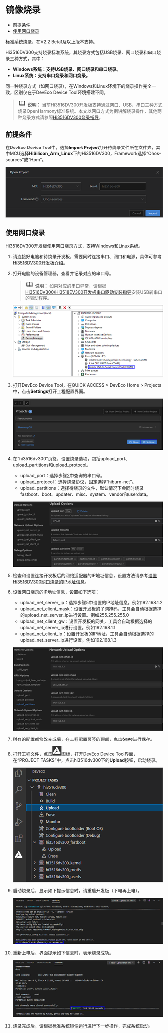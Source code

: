 # 镜像烧录<a name="ZH-CN_TOPIC_0000001153557088"></a>

-   [前提条件](#section18547185418328)
-   [使用网口烧录](#section1965361953312)

标准系统烧录，在V2.2 Beta1及以上版本支持。

Hi3516DV300支持烧录标准系统，其烧录方式包括USB烧录、网口烧录和串口烧录三种方式，其中：

-   **Windows系统：支持USB烧录、网口烧录和串口烧录**。
-   **Linux系统：支持串口烧录和网口烧录。**

同一种烧录方式（如网口烧录），在Windows和Linux环境下的烧录操作完全一致，区别仅在于DevEco Device Tool环境搭建不同。

>![](../public_sys-resources/icon-note.gif) **说明：** 
>当前Hi3516DV300开发板支持通过网口、USB、串口三种方式烧录OpenHarmony标准系统。本文以网口方式为例讲解烧录操作，其他两种烧录方式请参照[Hi3516DV300烧录指导](https://device.harmonyos.com/cn/docs/ide/user-guides/hi3516_upload-0000001052148681)。

## 前提条件<a name="section18547185418328"></a>

在DevEco Device Tool中，选择**Import Project**打开待烧录文件所在文件夹，其中MCU选择**HiSilicon\_Arm\_Linux**下的Hi3516DV300，Framework选择“Ohos-sources”或“Hpm”。

![](figures/hisilicon-arm-linux.png)

## 使用网口烧录<a name="section1965361953312"></a>

Hi3516DV300开发板使用网口烧录方式，支持Windows和Linux系统。

1.  请连接好电脑和待烧录开发板，需要同时连接串口、网口和电源，具体可参考[Hi3516DV300开发板介绍](https://device.harmonyos.com/cn/docs/start/introduce/oem_minitinier_des_3516-0000001152041033)。
2.  <a name="zh-cn_topic_0000001056443961_li1050616379507"></a>打开电脑的设备管理器，查看并记录对应的串口号。

    >![](../public_sys-resources/icon-note.gif) **说明：** 
    >如果对应的串口异常，请根据[Hi3516DV300/Hi3518EV300开发板串口驱动安装指导](https://device.harmonyos.com/cn/docs/ide/user-guides/hi3516_hi3518-drivers-0000001050743695)安装USB转串口的驱动程序。

    ![](figures/hi3516-record-the-serial-port-number.png)

3.  打开DevEco Device Tool，在QUICK ACCESS \> DevEco Home \> Projects中，点击**Settings**打开工程配置界面。

    ![](figures/hi3516-deveco-device-tool-setting.png)

4.  在“hi3516dv300”页签，设置烧录选项，包括upload\_port、upload\_partitions和upload\_protocol。

    -   upload\_port：选择步骤[2](#zh-cn_topic_0000001056443961_li1050616379507)中查询的串口号。
    -   upload\_protocol：选择烧录协议，固定选择“hiburn-net”。
    -   upload\_partitions：选择待烧录的文件，默认情况下会同时烧录fastboot、boot、updater、misc、system、vendor和userdata。

    ![](figures/upload-options-1.png)

5.  检查和设置连接开发板后的网络适配器的IP地址信息，设置方法请参考[设置Hi3516DV300网口烧录的IP地址信息](https://device.harmonyos.com/cn/docs/ide/user-guides/set_ipaddress-0000001141825075)。
6.  设置网口烧录的IP地址信息，设置如下选项：

    -   upload\_net\_server\_ip：选择步骤5中设置的IP地址信息。例如192.168.1.2
    -   upload\_net\_client\_mask：设置开发板的子网掩码，工具会自动根据选择的upload\_net\_server\_ip进行设置。例如255.255.255.0
    -   upload\_net\_client\_gw：设置开发板的网关，工具会自动根据选择的upload\_net\_server\_ip进行设置。例如192.168.1.1
    -   upload\_net\_client\_ip：设置开发板的IP地址，工具会自动根据选择的upload\_net\_server\_ip进行设置。例如192.168.1.3

    ![](figures/ip-address-information-2.png)

7.  所有的配置都修改完成后，在工程配置页签的顶部，点击**Save**进行保存。
8.  打开工程文件，点击![](figures/2021-01-27_170334.png)图标，打开DevEco Device Tool界面，在“PROJECT TASKS”中，点击hi3516dv300下的**Upload**按钮，启动烧录。

    ![](figures/zh-cn_image_0000001215342695.png)

9.  启动烧录后，显示如下提示信息时，请重启开发板（下电再上电）。

    ![](figures/hi3516-restart-the-development-board.png)

10. 重新上电后，界面提示如下信息时，表示烧录成功。

    ![](figures/hi3516-burning-succeeded-net.png)

11. 烧录完成后，请根据[标准系统镜像运行](https://device.harmonyos.com/cn/docs/start/introduce/quickstart-standard-running-0000001142160948)进行下一步操作，完成系统启动。

